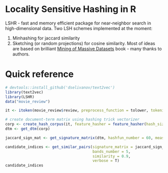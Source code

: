 # Locality Sensitive Hashing in R 
LSHR - fast and memory efficient package for near-neighbor search in high-dimensional data. Two LSH schemes implemented at the moment:

1. Minhashing for jaccard similarity
2. Sketching (or random projections) for cosine similarity.
Most of ideas are based on brilliant [Mining of Massive Datasets](http://www.mmds.org) book - many thanks to authors. 

# Quick reference
```R
# devtools::install_github('dselivanov/text2vec')
library(text2vec)
library(LSHR)
data("movie_review")

it <- itoken(movie_review$review, preprocess_function = tolower, tokenizer = word_tokenizer)

# create document-term matrix using hashing trick vectorizer
corp <- create_hash_corpus(it, feature_hasher = feature_hasher(hash_size = 2^14, ngram = c(1,1)))
dtm <- get_dtm(corp)

jaccard_sign_mat <- get_signature_matrix(dtm, hashfun_number = 60, measure = 'jaccard', seed = 1L)

candidate_indices <- get_similar_pairs(signature_matrix = jaccard_sign_mat,
                                       bands_number = 5,
                                       similarity = 0.9,
                                       verbose = T)
candidate_indices
```
